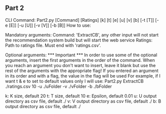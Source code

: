 Part 2
------
CLI Command:
Part2.py [Command] [Ratings] [k] [t] [e] [u] [v] [b]
             [-t [T]] [-e [E]] [-u [U]] [-v [V]] [-b [B]]
How to use:

Mandatory arguments:
Command: 'ExtractCB', any other input will not start the recommendation system build but will start the web service
Ratings: Path to ratings file. Must end with 'ratings.csv'.

Optional arguments:
*** Important ***
In order to use some of the optional arguments, insert the first arguments in the order of the command.
When you reach an argument you don't want to insert, leave it blank but use the rest of the arguments with the appropriate flag!
If you entered an argument in its order and with a flag, the value in the flag will be used
For example, if I want t & e to set to default values only I will use:
Part2.py ExtractCB ./ratings.csv 10 -u ./uFolder -v ./vFolder -b ./bFolder

k: K size, default 20
t: T size, default 10
e: Epsilon, default 0.01
u: U output directory as csv file, default ./
v: V output directory as csv file, default ./
b: B output directory as csv file, default ./